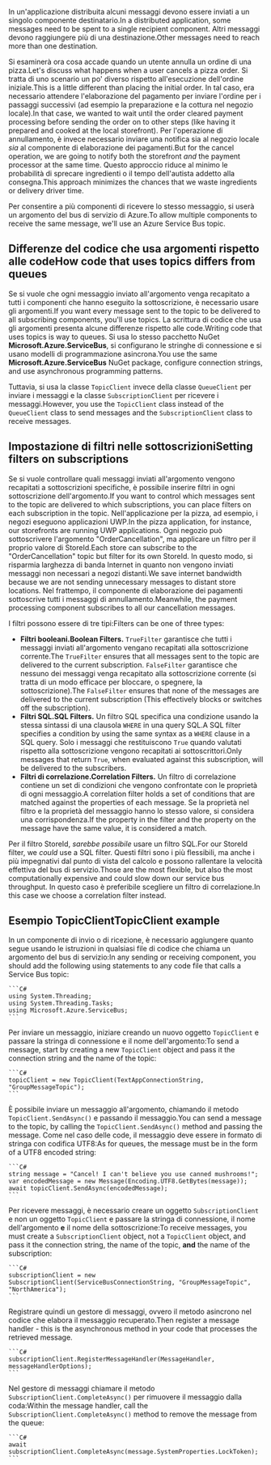 <span data-ttu-id="f8fab-101">In un'applicazione distribuita alcuni messaggi devono essere inviati a un singolo componente destinatario.</span><span class="sxs-lookup"><span data-stu-id="f8fab-101">In a distributed application, some messages need to be spent to a single recipient component.</span></span> <span data-ttu-id="f8fab-102">Altri messaggi devono raggiungere più di una destinazione.</span><span class="sxs-lookup"><span data-stu-id="f8fab-102">Other messages need to reach more than one destination.</span></span>

<span data-ttu-id="f8fab-103">Si esaminerà ora cosa accade quando un utente annulla un ordine di una pizza.</span><span class="sxs-lookup"><span data-stu-id="f8fab-103">Let's discuss what happens when a user cancels a pizza order.</span></span> <span data-ttu-id="f8fab-104">Si tratta di uno scenario un po' diverso rispetto all'esecuzione dell'ordine iniziale.</span><span class="sxs-lookup"><span data-stu-id="f8fab-104">This is a little different than placing the initial order.</span></span> <span data-ttu-id="f8fab-105">In tal caso, era necessario attendere l'elaborazione del pagamento per inviare l'ordine per i passaggi successivi (ad esempio la preparazione e la cottura nel negozio locale).</span><span class="sxs-lookup"><span data-stu-id="f8fab-105">In that case, we wanted to wait until the order cleared payment processing before sending the order on to other steps (like having it prepared and cooked at the local storefront).</span></span> <span data-ttu-id="f8fab-106">Per l'operazione di annullamento, è invece necessario inviare una notifica sia al negozio locale *sia* al componente di elaborazione dei pagamenti.</span><span class="sxs-lookup"><span data-stu-id="f8fab-106">But for the cancel operation, we are going to notify both the storefront *and* the payment processor at the same time.</span></span> <span data-ttu-id="f8fab-107">Questo approccio riduce al minimo le probabilità di sprecare ingredienti o il tempo dell'autista addetto alla consegna.</span><span class="sxs-lookup"><span data-stu-id="f8fab-107">This approach minimizes the chances that we waste ingredients or delivery driver time.</span></span>

<span data-ttu-id="f8fab-108">Per consentire a più componenti di ricevere lo stesso messaggio, si userà un argomento del bus di servizio di Azure.</span><span class="sxs-lookup"><span data-stu-id="f8fab-108">To allow multiple components to receive the same message, we'll use an Azure Service Bus topic.</span></span>

## <a name="how-code-that-uses-topics-differs-from-queues"></a><span data-ttu-id="f8fab-109">Differenze del codice che usa argomenti rispetto alle code</span><span class="sxs-lookup"><span data-stu-id="f8fab-109">How code that uses topics differs from queues</span></span>

<span data-ttu-id="f8fab-110">Se si vuole che ogni messaggio inviato all'argomento venga recapitato a tutti i componenti che hanno eseguito la sottoscrizione, è necessario usare gli argomenti.</span><span class="sxs-lookup"><span data-stu-id="f8fab-110">If you want every message sent to the topic to be delivered to all subscribing components, you'll use topics.</span></span> <span data-ttu-id="f8fab-111">La scrittura di codice che usa gli argomenti presenta alcune differenze rispetto alle code.</span><span class="sxs-lookup"><span data-stu-id="f8fab-111">Writing code that uses topics is way to  queues.</span></span> <span data-ttu-id="f8fab-112">Si usa lo stesso pacchetto NuGet **Microsoft.Azure.ServiceBus**, si configurano le stringhe di connessione e si usano modelli di programmazione asincrona.</span><span class="sxs-lookup"><span data-stu-id="f8fab-112">You use the same **Microsoft.Azure.ServiceBus** NuGet package, configure connection strings, and use asynchronous programming patterns.</span></span>

<span data-ttu-id="f8fab-113">Tuttavia, si usa la classe `TopicClient` invece della classe `QueueClient` per inviare i messaggi e la classe `SubscriptionClient` per ricevere i messaggi.</span><span class="sxs-lookup"><span data-stu-id="f8fab-113">However, you use the `TopicClient` class instead of the `QueueClient` class to send messages and the `SubscriptionClient` class to receive messages.</span></span>

## <a name="setting-filters-on-subscriptions"></a><span data-ttu-id="f8fab-114">Impostazione di filtri nelle sottoscrizioni</span><span class="sxs-lookup"><span data-stu-id="f8fab-114">Setting filters on subscriptions</span></span>

<span data-ttu-id="f8fab-115">Se si vuole controllare quali messaggi inviati all'argomento vengono recapitati a sottoscrizioni specifiche, è possibile inserire filtri in ogni sottoscrizione dell'argomento.</span><span class="sxs-lookup"><span data-stu-id="f8fab-115">If you want to control which messages sent to the topic are delivered to which subscriptions, you can place filters on each subscription in the topic.</span></span> <span data-ttu-id="f8fab-116">Nell'applicazione per la pizza, ad esempio, i negozi eseguono applicazioni UWP.</span><span class="sxs-lookup"><span data-stu-id="f8fab-116">In the pizza application, for instance, our storefronts are running UWP applications.</span></span> <span data-ttu-id="f8fab-117">Ogni negozio può sottoscrivere l'argomento "OrderCancellation", ma applicare un filtro per il proprio valore di StoreId.</span><span class="sxs-lookup"><span data-stu-id="f8fab-117">Each store can subscribe to the "OrderCancellation" topic but filter for its own StoreId.</span></span> <span data-ttu-id="f8fab-118">In questo modo, si risparmia larghezza di banda Internet in quanto non vengono inviati messaggi non necessari a negozi distanti.</span><span class="sxs-lookup"><span data-stu-id="f8fab-118">We save internet bandwidth because we are not sending unnecessary messages to distant store locations.</span></span> <span data-ttu-id="f8fab-119">Nel frattempo, il componente di elaborazione dei pagamenti sottoscrive tutti i messaggi di annullamento.</span><span class="sxs-lookup"><span data-stu-id="f8fab-119">Meanwhile, the payment processing component subscribes to all our cancellation messages.</span></span>

<span data-ttu-id="f8fab-120">I filtri possono essere di tre tipi:</span><span class="sxs-lookup"><span data-stu-id="f8fab-120">Filters can be one of three types:</span></span>

- <span data-ttu-id="f8fab-121">**Filtri booleani.**</span><span class="sxs-lookup"><span data-stu-id="f8fab-121">**Boolean Filters.**</span></span> <span data-ttu-id="f8fab-122">`TrueFilter` garantisce che tutti i messaggi inviati all'argomento vengano recapitati alla sottoscrizione corrente.</span><span class="sxs-lookup"><span data-stu-id="f8fab-122">The `TrueFilter` ensures that all messages sent to the topic are delivered to the current subscription.</span></span> <span data-ttu-id="f8fab-123">`FalseFilter` garantisce che nessuno dei messaggi venga recapitato alla sottoscrizione corrente (si tratta di un modo efficace per bloccare, o spegnere, la sottoscrizione).</span><span class="sxs-lookup"><span data-stu-id="f8fab-123">The `FalseFilter` ensures that none of the messages are delivered to the current subscription (This effectively blocks or switches off the subscription).</span></span>
- <span data-ttu-id="f8fab-124">**Filtri SQL.**</span><span class="sxs-lookup"><span data-stu-id="f8fab-124">**SQL Filters.**</span></span> <span data-ttu-id="f8fab-125">Un filtro SQL specifica una condizione usando la stessa sintassi di una clausola `WHERE` in una query SQL.</span><span class="sxs-lookup"><span data-stu-id="f8fab-125">A SQL filter specifies a condition by using the same syntax as a `WHERE` clause in a SQL query.</span></span> <span data-ttu-id="f8fab-126">Solo i messaggi che restituiscono `True` quando valutati rispetto alla sottoscrizione vengono recapitati ai sottoscrittori.</span><span class="sxs-lookup"><span data-stu-id="f8fab-126">Only messages that return `True`, when evaluated against this subscription, will be delivered to the subscribers.</span></span>
- <span data-ttu-id="f8fab-127">**Filtri di correlazione.**</span><span class="sxs-lookup"><span data-stu-id="f8fab-127">**Correlation Filters.**</span></span> <span data-ttu-id="f8fab-128">Un filtro di correlazione contiene un set di condizioni che vengono confrontate con le proprietà di ogni messaggio.</span><span class="sxs-lookup"><span data-stu-id="f8fab-128">A correlation filter holds a set of conditions that are matched against the properties of each message.</span></span> <span data-ttu-id="f8fab-129">Se la proprietà nel filtro e la proprietà del messaggio hanno lo stesso valore, si considera una corrispondenza.</span><span class="sxs-lookup"><span data-stu-id="f8fab-129">If the property in the filter and the property on the message have the same value, it is considered a match.</span></span>

<span data-ttu-id="f8fab-130">Per il filtro StoreId, *sarebbe possibile* usare un filtro SQL.</span><span class="sxs-lookup"><span data-stu-id="f8fab-130">For our StoreId filter, we *could* use a SQL filter.</span></span> <span data-ttu-id="f8fab-131">Questi filtri sono i più flessibili, ma anche i più impegnativi dal punto di vista del calcolo e possono rallentare la velocità effettiva del bus di servizio.</span><span class="sxs-lookup"><span data-stu-id="f8fab-131">Those are the most flexible, but also the most computationally expensive and could slow down our service bus throughput.</span></span> <span data-ttu-id="f8fab-132">In questo caso è preferibile scegliere un filtro di correlazione.</span><span class="sxs-lookup"><span data-stu-id="f8fab-132">In this case we choose a correlation filter instead.</span></span> 

## <a name="topicclient-example"></a><span data-ttu-id="f8fab-133">Esempio TopicClient</span><span class="sxs-lookup"><span data-stu-id="f8fab-133">TopicClient example</span></span>

<span data-ttu-id="f8fab-134">In un componente di invio o di ricezione, è necessario aggiungere quanto segue usando le istruzioni in qualsiasi file di codice che chiama un argomento del bus di servizio:</span><span class="sxs-lookup"><span data-stu-id="f8fab-134">In any sending or receiving component, you should add the following using statements to any code file that calls a Service Bus topic:</span></span>

    ```C#
    using System.Threading;
    using System.Threading.Tasks;
    using Microsoft.Azure.ServiceBus;
    ```

<span data-ttu-id="f8fab-135">Per inviare un messaggio, iniziare creando un nuovo oggetto `TopicClient` e passare la stringa di connessione e il nome dell'argomento:</span><span class="sxs-lookup"><span data-stu-id="f8fab-135">To send a message, start by creating a new `TopicClient` object and pass it the connection string and the name of the topic:</span></span>

    ```C#
    topicClient = new TopicClient(TextAppConnectionString, "GroupMessageTopic");
    ```

<span data-ttu-id="f8fab-136">È possibile inviare un messaggio all'argomento, chiamando il metodo `TopicClient.SendAsync()` e passando il messaggio.</span><span class="sxs-lookup"><span data-stu-id="f8fab-136">You can send a message to the topic, by calling the `TopicClient.SendAsync()` method and passing the message.</span></span> <span data-ttu-id="f8fab-137">Come nel caso delle code, il messaggio deve essere in formato di stringa con codifica UTF8:</span><span class="sxs-lookup"><span data-stu-id="f8fab-137">As for queues, the message must be in the form of a UTF8 encoded string:</span></span>

    ```C#
    string message = "Cancel! I can't believe you use canned mushrooms!";
    var encodedMessage = new Message(Encoding.UTF8.GetBytes(message));
    await topicClient.SendAsync(encodedMessage);
    ```

<span data-ttu-id="f8fab-138">Per ricevere messaggi, è necessario creare un oggetto `SubscriptionClient` e non un oggetto `TopicClient` e passare la stringa di connessione, il nome dell'argomento **e** il nome della sottoscrizione:</span><span class="sxs-lookup"><span data-stu-id="f8fab-138">To receive messages, you must create a `SubscriptionClient` object, not a `TopicClient` object, and pass it the connection string, the name of the topic, **and** the name of the subscription:</span></span>

    ```C#
    subscriptionClient = new SubscriptionClient(ServiceBusConnectionString, "GroupMessageTopic", "NorthAmerica");
    ```

<span data-ttu-id="f8fab-139">Registrare quindi un gestore di messaggi, ovvero il metodo asincrono nel codice che elabora il messaggio recuperato.</span><span class="sxs-lookup"><span data-stu-id="f8fab-139">Then register a message handler - this is the asynchronous method in your code that processes the retrieved message.</span></span>

    ```C#
    subscriptionClient.RegisterMessageHandler(MessageHandler, messageHandlerOptions);
    ```

<span data-ttu-id="f8fab-140">Nel gestore di messaggi chiamare il metodo `SubscriptionClient.CompleteAsync()` per rimuovere il messaggio dalla coda:</span><span class="sxs-lookup"><span data-stu-id="f8fab-140">Within the message handler, call the `SubscriptionClient.CompleteAsync()` method to remove the message from the queue:</span></span>

    ```C#
    await subscriptionClient.CompleteAsync(message.SystemProperties.LockToken);
    ```
